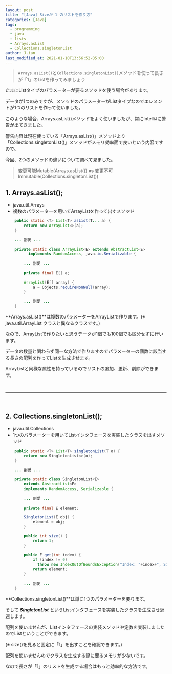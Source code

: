 ```yaml
---
layout: post
title: "[Java] Sizeが 1 のリストを作り方"
categories: [Java]
tags:
  - programming
  - java
  - lists
  - Arrays.asList
  - Collections.singletonList
author: J.ian
last_modified_at: 2021-01-10T13:56:52-05:00
---
```


> `Arrays.asList()`と`Collections.singletonList()`メソッドを使って長さが「1」のListを作ってみましょう

たまにListタイプのパラメーターが要るメソッドを使う場合があります。

データが1つのみですが、メソッドのパラメーターがListタイプなのでエレメントが1つのリストを作って使いました。

このような場合、Arrays.asList()メソッドをよく使いましたが、常にIntelliJに警告が出てきました。

警告内容は現在使っている「Arrays.asList()」メソッドより「Collections.singletonList()」メソッドがメモリ効率面で良いという内容ですので、

今回、2つのメソッドの違いについて調べて見ました。

> 変更可能Mutable(Arrays.asList()) **vs** 変更不可Immutable(Collections.singletonList())

## 1. Arrays.asList();
- java.util.Arrays
- 複数のパラメーターを用いてArrayListを作って出すメソッド
```java
    public static <T> List<T> asList(T... a) {
        return new ArrayList<>(a);
    }
    
    ... 割愛 ...

    private static class ArrayList<E> extends AbstractList<E>
          implements RandomAccess, java.io.Serializable {
    
        ... 割愛 ...
    
        private final E[] a;

        ArrayList(E[] array) {
            a = Objects.requireNonNull(array);
        }
    
        ... 割愛 ...
    }
```

**Arrays.asList()**は複数のパラメーターをArrayListで作ります。(※ java.util.ArrayList クラスと異なるクラスです。)

なので、ArrayListで作りたいと思うデータが1個でも100個でも区分せずに行います。

データの数量と関わらず同一な方法で作りますのでパラメーターの個数に該当する長さの配列を作ってListを生成させます。

ArrayListと同様な属性を持っているのでリストの追加、更新、削除ができます。

<br />

---

<br />

## 2. Collections.singletonList();
- java.util.Collections
- 1つのパラメーターを用いてListインタフェースを実装したクラスを出すメソッド
```java
    public static <T> List<T> singletonList(T o) {
        return new SingletonList<>(o);
    }
    
    ... 割愛 ...

    private static class SingletonList<E>
        extends AbstractList<E>
        implements RandomAccess, Serializable {
    
        ... 割愛 ...
    
        private final E element;

        SingletonList(E obj) {
            element = obj;
        }

        public int size() {
            return 1;
        }

        public E get(int index) {
            if (index != 0)
              throw new IndexOutOfBoundsException("Index: "+index+", Size: 1");
            return element;
        }
    
        ... 割愛 ...
    }
```

**Collections.singletonList()**は単に1つのパラメーターを要ります。

そして ___SingletonList___ というListインタフェースを実装したクラスを生成させ返還します。

配列を使いませんが、Listインタフェースの実装メソッドや定数を実装しましたのでListということができます。

(※ size()を見ると固定に「1」を出すことを確認できます。)

配列を使いませんのでクラスを生成する際に要るメモリが少ないです。

なので長さが「1」のリストを生成する場合はもっと効率的な方法です。

